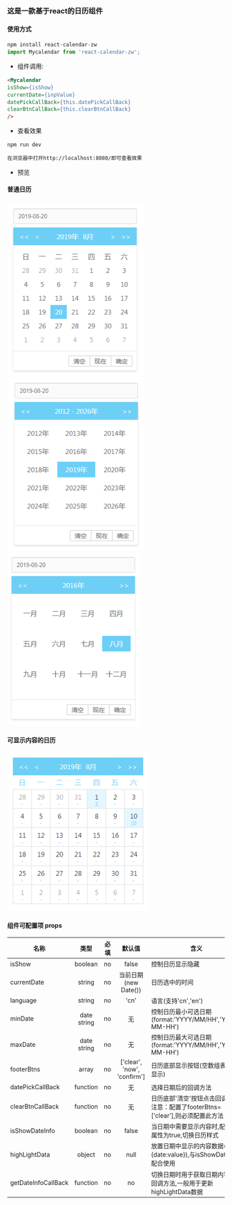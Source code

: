 ### 这是一款基于react的日历组件

#### 使用方式

``` javascript
npm install react-calendar-zw
import Mycalendar from 'react-calendar-zw';
```

* 组件调用:

``` html
<Mycalendar
isShow={isShow}
currentDate={inpValue}
datePickCallBack={this.datePickCallBack}
clearBtnCallBack={this.clearBtnCallBack}
/>
``` 

* 查看效果
``` javascript
npm run dev
```
``` html
在浏览器中打开http://localhost:8080/即可查看效果
```

* 预览

#### 普通日历
![预览](./review.png?raw=true '预览')![预览](./year.png?raw=true '选择年')![预览](./month.png?raw=true '选择月')

#### 可显示内容的日历
![预览](./hasInfo.png?raw=true '预览')


#### 组件可配置项 props

名称|类型|必填|默认值|含义
---|:--:|:--:|:--:|---
isShow|boolean|no|false|控制日历显示隐藏
currentDate|string|no|当前日期(new Date())|日历选中的时间
language|string|no|'cn'|语言(支持'cn','en')
minDate|date string|no|无|控制日历最小可选日期(format:'YYYY/MM/HH','YYYY-MM-HH')
maxDate|date string|no|无|控制日历最大可选日期(format:'YYYY/MM/HH','YYYY-MM-HH')
footerBtns|array|no|['clear', 'now', 'confirm']|日历底部显示按钮(空数组表示不显示)
datePickCallBack|function|no|无|选择日期后的回调方法
clearBtnCallBack|function|no|无|日历底部'清空'按钮点击回调方法,注意：配置了footerBtns=['clear'],则必须配置此方法
isShowDateInfo|boolean|no|false|当日期中需要显示内容时,配置此属性为true,切换日历样式
highLightData|object|no|null|放置日期中显示的内容数据(格式:{date:value}),与isShowDateInfo配合使用
getDateInfoCallBack|function|no|no|切换日期时用于获取日期内容的回调方法,一般用于更新highLightData数据